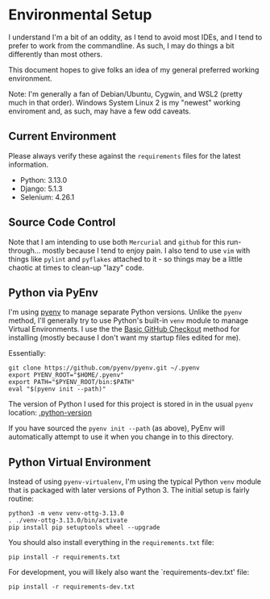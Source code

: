 # Environmental Setup
I understand I'm a bit of an oddity, as I tend to avoid most IDEs, and
I tend to prefer to work from the commandline. As such, I may do things
a bit differently than most others.

This document hopes to give folks an idea of my general preferred
working environment.

Note: I'm generally a fan of Debian/Ubuntu, Cygwin, and WSL2 (pretty
much in that order). Windows System Linux 2 is my "newest" working
enviroment and, as such, may have a few odd caveats.


## Current Environment
Please always verify these against the `requirements` files for the
latest information.

* Python: 3.13.0
* Django: 5.1.3
* Selenium: 4.26.1


## Source Code Control
Note that I am intending to use both `Mercurial` and `github` for this
run-through... mostly because I tend to enjoy pain. I also tend to use
`vim` with things like `pylint` and `pyflakes` attached to it - so things
may be a little chaotic at times to clean-up "lazy" code.


## Python via PyEnv
I'm using [pyenv](https://github.com/pyenv/pyenv) to manage separate
Python versions. Unlike the `pyenv` method, I'll generally try to use
Python's built-in `venv` module to manage Virtual Environments. I use
the the [Basic GitHub Checkout](https://github.com/pyenv/pyenv#basic-github-checkout)
method for installing (mostly because I don't want my startup files
edited for me).

Essentially:

    git clone https://github.com/pyenv/pyenv.git ~/.pyenv
    export PYENV_ROOT="$HOME/.pyenv"
    export PATH="$PYENV_ROOT/bin:$PATH"
    eval "$(pyenv init --path)"

The version of Python I used for this project is stored in in the usual
`pyenv` location: [.python-version](.python-version)

If you have sourced the `pyenv init --path` (as above), PyEnv will
automatically attempt to use it when you change in to this directory.


## Python Virtual Environment
Instead of using `pyenv-virtualenv`, I'm using the typical Python `venv`
module that is packaged with later versions of Python 3. The initial
setup is fairly routine:

    python3 -m venv venv-ottg-3.13.0
    . ./venv-ottg-3.13.0/bin/activate
    pip install pip setuptools wheel --upgrade

You should also install everything in the `requirements.txt` file:

    pip install -r requirements.txt

For development, you will likely also want the `requirements-dev.txt' file:

    pip install -r requirements-dev.txt


